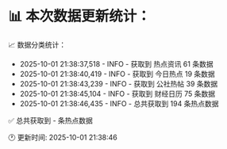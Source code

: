 📊 本次数据更新统计：
==========================

📈 数据分类统计：
- 2025-10-01 21:38:37,518 - INFO - 获取到 热点资讯 61 条数据
- 2025-10-01 21:38:40,419 - INFO - 获取到 今日热点 19 条数据
- 2025-10-01 21:38:43,239 - INFO - 获取到 公社热帖 39 条数据
- 2025-10-01 21:38:45,104 - INFO - 获取到 财经日历 75 条数据
- 2025-10-01 21:38:46,435 - INFO - 总共获取到 194 条热点数据

✅ 总共获取到 - 条热点数据

🕐 更新时间: 2025-10-01 21:38:46
